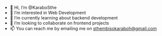 - 👋 Hi, I’m @KaraboSthe
- 👀 I’m interested in Web Development
- 🌱 I’m currently learning about backend development
- 💞️ I’m looking to collaborate on frontend projects
- 📫 You can reach me by emailing me on sthembisokaraboh@gmail.com


